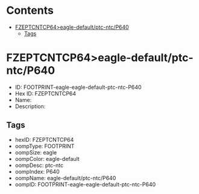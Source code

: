 



Contents
========

* [FZEPTCNTCP64>eagle-default/ptc-ntc/P640](#fzeptcntcp64eagle-defaultptc-ntcp640)
	* [Tags](#tags)

# FZEPTCNTCP64>eagle-default/ptc-ntc/P640

- ID: FOOTPRINT-eagle-eagle-default-ptc-ntc-P640
- Hex ID: FZEPTCNTCP64
- Name: 
- Description: 

## Tags

- hexID: FZEPTCNTCP64
- oompType: FOOTPRINT
- oompSize: eagle
- oompColor: eagle-default
- oompDesc: ptc-ntc
- oompIndex: P640
- oompName: eagle-default/ptc-ntc/P640
- oompID: FOOTPRINT-eagle-eagle-default-ptc-ntc-P640
